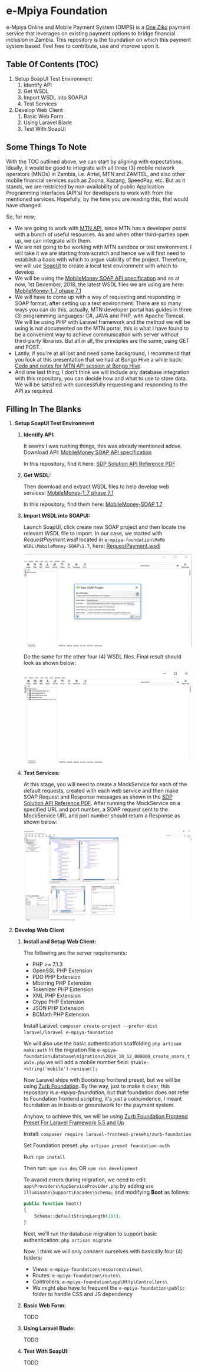 # e-Mpiya Foundation
e-Mpiya Online and Mobile Payment System (OMPS) is a [One Ziko](https://oneziko.com/) payment service that leverages on existing payment options to bridge financial inclusion in Zambia. This repository is the foundation on which this payment system based. Feel free to contribute, use and improve upon it.

## Table Of Contents (TOC)
1.	Setup SoapUI Test Environment
	1.	Identify API
	2.	Get WSDL
	3.	Import WSDL into SOAPUI
	4.	Test Services
2.	Develop Web Client
	1.	Basic Web Form
	2.	Using Laravel Blade
	3.	Test With SoapUI
	
## Some Things To Note
With the TOC outlined above, we can start by aligning with expectations. Ideally, it would be good to integrate with all three (3) mobile network operators (MNOs) in Zambia, i.e. Airtel, MTN and ZAMTEL, and also other mobile financial services such as Zoona, Kazang, SpeedPay, etc. But as it stands, we are restricted by non-availability of public Application Programming Interfaces (API's) for developers to work with from the mentioned services. Hopefully, by the time you are reading this, that would have changed.

So, for now;
* We are going to work with [MTN API](https://developer.mtn.com/community/portal/site.action?s=devsite&c=Home), since MTN has a developer portal with a bunch of useful resources. As and when other third-parties open up, we can integrate with them.
* We are not going to be working with MTN sandbox or test environment. I will take it we are starting from scratch and hence we will first need to establish a basis with which to argue viability of the project. Therefore, we will use [SoapUI](https://www.soapui.org/downloads/latest-release.html) to create a local test environment with which to develop.
* We will be using the [MobileMoney SOAP API specification](https://developer.mtn.com/community/portal/site.action?s=devsite&c=detailsResource&resourceId=613&categoryId=DEV1000002&search=DEV1000002&resourceName=MobileMoney%20API%20specification%20v11&h=firresource&currentPage=1&osIds=DEV2000001,DEV2000002,DEV2000003,DEV2000004,DEV2000005&flag=fromRight&fromApiResource=yes) and as at now, 1st December, 2018, the latest WSDL files we are using are here:  [MobileMoney-1_7 phase 7_1](https://developer.mtn.com/community/portal/site.action?s=devsite&c=detailsResource&lang=en&t=web&resourceId=555&resourceName=%3Cspan%20style=%22color:#1483BB;background:#FFFFFF;%22%3EMobileMoney%3C/span%3E-1_7%20phase%207_1&categoryId=&h=resourceSearch&searchName=&search=&currentPage=1)
* We will have to come up with a way of requesting and responding in SOAP format, after setting up a test environment. There are so many ways you can do this, actually, MTN developer portal has guides in three (3) programming languages: C#, JAVA and PHP, with Apache Tomcat. We will be using PHP with Laravel framework and the method we will be using is not documented on the MTN portal, this is what I have found to be a convenient way to achieve communication with server without third-party libraries. But all in all, the principles are the same, using GET and POST.
* Lastly, if you're at all lost and need some background, I recommend that you look at this presentation that we had at Bongo Hive a while back: [Code and notes for MTN API session at Bongo Hive](https://github.com/Chizzoz/MTN-API-BongoHive-Session).
* And one last thing, I don't think we will include any database integration with this repository, you can decide how and what to use to store data. We will be satisfied with successfully requesting and responding to the API as required.

## Filling In The Blanks
1.	**Setup SoapUI Test Environment**
	1.	**Identify API:**
	
		It seems I was rushing things, this was already mentioned adove. Download API: [MobileMoney SOAP API specification](https://developer.mtn.com/community/portal/site.action?s=devsite&c=detailsResource&resourceId=613&categoryId=DEV1000002&search=DEV1000002&resourceName=MobileMoney%20API%20specification%20v11&h=firresource&currentPage=1&osIds=DEV2000001,DEV2000002,DEV2000003,DEV2000004,DEV2000005&flag=fromRight&fromApiResource=yes)
		
		In this repository, find it here: [SDP Solution API Reference PDF](readme_assets/SDP%20Solution%20API%20Reference%20(MobileMoney%2CSecurity).pdf)
		
	2.	**Get WSDL:**
	
		Then download and extract WSDL files to help develop web services: [MobileMoney-1_7 phase 7_1](https://developer.mtn.com/community/portal/site.action?s=devsite&c=detailsResource&lang=en&t=web&resourceId=555&resourceName=%3Cspan%20style=%22color:#1483BB;background:#FFFFFF;%22%3EMobileMoney%3C/span%3E-1_7%20phase%207_1&categoryId=&h=resourceSearch&searchName=&search=&currentPage=1)
		
		In this repository, find them here: [MobileMoney-SOAP 1.7](MoMo%20WSDL/MobileMoney-SOAP/1.7)
		
	3.	**Import WSDL into SOAPUI:**
	
		Launch SoapUI, click create new SOAP project and then locate the relevant WSDL file to import. In our case, we started with *RequestPayment.wsdl* located in ``` e-mpiya-foundation\MoMo WSDL\MobileMoney-SOAP\1.7 ```, here: [RequestPayment.wsdl](MoMo%20WSDL/MobileMoney-SOAP/1.7/RequestPayment.wsdl)
		
		![Import RequestPayment WSDL](readme_assets/import-request-payment-wsdl.jpg)
		
		Do the same for the other four (4) WSDL files. Final result should look as shown below:
		
		![All WSDL Files Imported](readme_assets/import-all-web-services-wsdl.jpg)
		
	4.	**Test Services:**
	
		At this stage, you will need to create a MockService for each of the default requests, created with each web service and then make SOAP Request and Response messages as shown in the [SDP Solution API Reference PDF](readme_assets/SDP%20Solution%20API%20Reference%20(MobileMoney%2CSecurity).pdf). After running the MockService on a specified URL and port number, a SOAP request sent to the MockService URL and port number should return a Response as shown below:
		
		![Web and MockService Running With Response](readme_assets/web-and-mockservices.jpg)
		
2.	**Develop Web Client**
	1.	**Install and Setup Web Client:**

		The following are the server requirements:
		* PHP >= 7.1.3
		* OpenSSL PHP Extension
		* PDO PHP Extension
		* Mbstring PHP Extension
		* Tokenizer PHP Extension
		* XML PHP Extension
		* Ctype PHP Extension
		* JSON PHP Extension
		* BCMath PHP Extension
		
		Install Laravel: ``` composer create-project --prefer-dist laravel/laravel e-mpiya-foundation ```
		
		We will also use the basic authentication scaffolding ``` php artisan make:auth ```
		In the migration file ``` e-mpiya-foundation\database\migrations\2014_10_12_000000_create_users_table.php ``` we will add a mobile number field: ``` $table->string('mobile')->unique(); ```
		
		Now Laravel ships with Bootstrap frontend preset, but we will be using [Zurb Foundation](https://foundation.zurb.com/). By the way, just to make it clear, this repository is *e-mpiya-foundation*, but that foundation does not refer to Foundation frontend scripting, it's just a coincindence, I meant foundation as in basis or groundwork for the payment system.
		
		Anyhow, to achieve this, we will be using [Zurb Foundation Frontend Preset For Laravel Framework 5.5 and Up](https://github.com/laravel-frontend-presets/zurb-foundation)
		
		Install: ``` composer require laravel-frontend-presets/zurb-foundation ```
		
		Set Foundation preset: ``` php artisan preset foundation-auth ```
		
		Run: ``` npm install ```
		
		Then run: ``` npm run dev ``` OR ``` npm run development ```
		
		To avaoid errors during migration, we need to edit: ``` app\Providers\AppServiceProvider.php ``` by adding ``` use Illuminate\Support\Facades\Schema; ``` and modifying **Boot** as follows:
		
		```php
		public function boot()
		{
			Schema::defaultStringLength(191);
		}
		```
		
		Next, we'll run the database migration to support basic authentication: ``` php artisan migrate ```
		
		Now, I think we will only concern ourselves with basically four (4) folders:
		* Views: ``` e-mpiya-foundation\resources\views\ ```
		* Routes: ``` e-mpiya-foundation\routes\ ```
		* Controllers: ``` e-mpiya-foundation\app\Http\Controllers\ ```
		* We might also have to frequent the ``` e-mpiya-foundation\public ``` folder to handle CSS and JS dependency
		
	2.	**Basic Web Form:**
	
		TODO
	3.	**Using Laravel Blade:**
	
		TODO
	4.	**Test With SoapUI:**
	
		TODO
